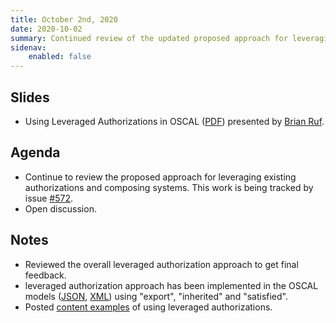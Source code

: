 ```yaml
---
title: October 2nd, 2020
date: 2020-10-02
summary: Continued review of the updated proposed approach for leveraging existing authorizations and composing systems.
sidenav:
    enabled: false
---
```


## Slides

- Using Leveraged Authorizations in OSCAL ([PDF](/presentations/oscal-leveraged-authorizations-v6a.pdf)) presented by [Brian Ruf](https://github.com/brianrufgsa).

## Agenda

- Continue to review the proposed approach for leveraging existing authorizations and composing systems. This work is being tracked by issue [#572](https://github.com/usnistgov/OSCAL/issues/572).
- Open discussion.

## Notes

- Reviewed the overall leveraged authorization approach to get final feedback.
- leveraged authorization approach has been implemented in the OSCAL models ([JSON](https://pages.nist.gov/OSCAL/documentation/schema/implementation-layer/ssp/json-schema/#by-component), [XML](https://pages.nist.gov/OSCAL/documentation/schema/implementation-layer/ssp/xml-schema/#oscal-ssp-xml_by-component)) using "export", "inherited" and "satisfied".
- Posted [content examples](https://github.com/usnistgov/oscal-content/tree/master/ssp-example) of using leveraged authorizations.

